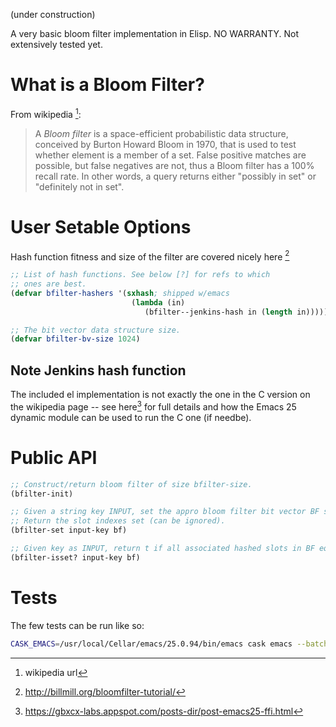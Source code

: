 (under construction)

A very basic bloom filter implementation in Elisp.
NO WARRANTY. Not extensively tested yet.

# What is a Bloom Filter?
From wikipedia [^1]:

> A *Bloom filter* is a space-efficient probabilistic data structure,
> conceived by Burton Howard Bloom in 1970, that is used to test whether
> element is a member of a set. False positive matches are possible,
> but false negatives are not, thus a Bloom filter has a 100% recall
> rate. In other words, a query returns either "possibly in set" or
> "definitely not in set".

# User Setable Options
Hash function fitness and size of the filter are covered nicely here [^2]

```el
;; List of hash functions. See below [?] for refs to which
;; ones are best.
(defvar bfilter-hashers '(sxhash; shipped w/emacs
			               (lambda (in)
				              (bfilter--jenkins-hash in (length in)))))

;; The bit vector data structure size.
(defvar bfilter-bv-size 1024)
```

## Note Jenkins hash function

The included el implementation is not exactly the one in the C version
on the wikipedia page -- see here[^3] for full details and how the Emacs
25 dynamic module can be used to run the C one (if needbe).

# Public API

```el
;; Construct/return bloom filter of size bfilter-size.
(bfilter-init)

;; Given a string key INPUT, set the appro bloom filter bit vector BF slots.
;; Return the slot indexes set (can be ignored).
(bfilter-set input-key bf)

;; Given key as INPUT, return t if all associated hashed slots in BF equal t, else nil.
(bfilter-isset? input-key bf)
```

# Tests
The few tests can be run like so:

```sh
CASK_EMACS=/usr/local/Cellar/emacs/25.0.94/bin/emacs cask emacs --batch   -l ert --script test/test-bfilter.el -f ert-run-tests-batch-and-exit
```

[^1]: wikipedia url
[^2]: http://billmill.org/bloomfilter-tutorial/
[^3]: https://gbxcx-labs.appspot.com/posts-dir/post-emacs25-ffi.html
